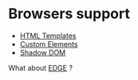 # Browsers support

- [HTML Templates](https://caniuse.com/#feat=template)
- [Custom Elements](https://caniuse.com/#feat=custom-elementsv1)
- [Shadow DOM](https://caniuse.com/#feat=shadowdomv1)


What about [EDGE](https://developer.microsoft.com/en-us/microsoft-edge/platform/status/?q=sort%3AVotes) ?